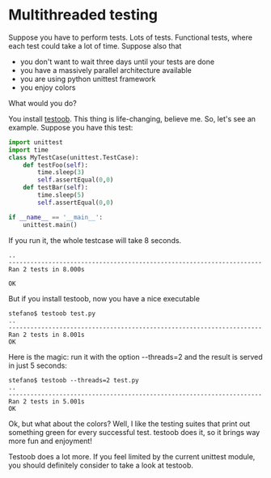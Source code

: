 Multithreaded testing
=====================

Suppose you have to perform tests. Lots of tests. Functional tests,
where each test could take a lot of time. Suppose also that

-   you don\'t want to wait three days until your tests are done
-   you have a massively parallel architecture available
-   you are using python unittest framework
-   you enjoy colors

What would you do?

You install [testoob](http://testoob.sourceforge.net/). This thing is
life-changing, believe me. So, let\'s see an example. Suppose you have
this test:

```python
import unittest
import time
class MyTestCase(unittest.TestCase):
    def testFoo(self):
        time.sleep(3)
        self.assertEqual(0,0)
    def testBar(self): 
        time.sleep(5)
        self.assertEqual(0,0)

if __name__ == '__main__':
    unittest.main()
```

If you run it, the whole testcase will take 8 seconds.

```
..
----------------------------------------------------------------------
Ran 2 tests in 8.000s

OK
```

But if you install testoob, now you have a nice executable

```
stefano$ testoob test.py 
..
----------------------------------------------------------------------
Ran 2 tests in 8.001s
OK
```

Here is the magic: run it with the option \--threads=2 and the result is
served in just 5 seconds:

```
stefano$ testoob --threads=2 test.py 
..
----------------------------------------------------------------------
Ran 2 tests in 5.001s
OK
```

Ok, but what about the colors? Well, I like the testing suites that
print out something green for every successful test. testoob does it, so
it brings way more fun and enjoyment!

Testoob does a lot more. If you feel limited by the current unittest
module, you should definitely consider to take a look at testoob.
